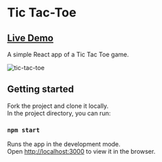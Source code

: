 # Tic Tac-Toe
##  [Live Demo](https://tictactoe-asaf.netlify.app/)

A simple React app of a Tic Tac Toe game.

![tic-tac-toe](https://user-images.githubusercontent.com/33829557/146644236-b03331be-5903-424f-9bd0-be919395ad36.gif)

## Getting started


Fork the project and clone it locally.<br />
In the project directory, you can run:
### `npm start`

Runs the app in the development mode.<br />
Open [http://localhost:3000](http://localhost:3000) to view it in the browser.
